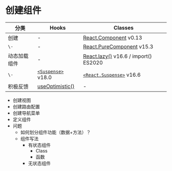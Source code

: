 # 创建组件

分类 | Hooks | Classes
---|---|---
创建 | - | [React.Component](https://zh-hans.react.dev/reference/react/Component#component) v0.13
`\-` | - | [React.PureComponent](https://zh-hans.react.dev/reference/react/PureComponent) v15.3
动态加载组件 | - | [React.lazy()](https://zh-hans.react.dev/reference/react/lazy) v16.6 / import() ES2020
`\-` | [`<Suspense>`](https://zh-hans.react.dev/reference/react/Suspense) v18.0 | [`<React.Suspense>`](https://zh-hans.legacy.reactjs.org/docs/react-api.html#reactsuspense) v16.6
积极反馈 | [useOptimistic()](https://zh-hans.react.dev/reference/react/useOptimistic) | -

- 创建视图
- 创建路由配置
- 创建导航菜单
- 定义组件
- 问题
  - 如何划分组件功能（数据+方法）？
  - 组件写法
    - 有状态组件
      - Class
      - 函数
    - 无状态组件